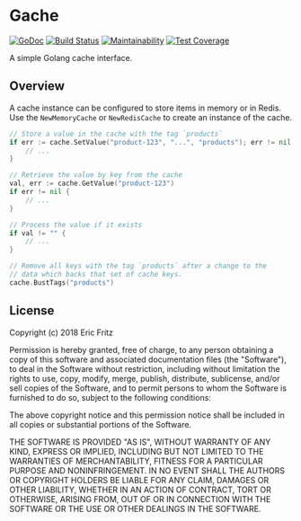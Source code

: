 # Gache

[![GoDoc](https://godoc.org/github.com/efritz/gache?status.svg)](https://godoc.org/github.com/efritz/gache)
[![Build Status](https://secure.travis-ci.org/efritz/gache.png)](http://travis-ci.org/efritz/gache)
[![Maintainability](https://api.codeclimate.com/v1/badges/1b4448cb4f5672631beb/maintainability)](https://codeclimate.com/github/efritz/gache/maintainability)
[![Test Coverage](https://api.codeclimate.com/v1/badges/1b4448cb4f5672631beb/test_coverage)](https://codeclimate.com/github/efritz/gache/test_coverage)

A simple Golang cache interface.

## Overview

A cache instance can be configured to store items in memory or in Redis.
Use the `NewMemoryCache` or `NewRedisCache` to create an instance of the
cache.

```go
// Store a value in the cache with the tag `products`
if err := cache.SetValue("product-123", "...", "products"); err != nil {
    // ...
}

// Retrieve the value by key from the cache
val, err := cache.GetValue("product-123")
if err != nil {
    // ...
}

// Process the value if it exists
if val != "" {
    // ...
}

// Remove all keys with the tag `products` after a change to the
// data which backs that set of cache keys.
cache.BustTags("products")

```

## License

Copyright (c) 2018 Eric Fritz

Permission is hereby granted, free of charge, to any person obtaining a copy
of this software and associated documentation files (the "Software"), to deal
in the Software without restriction, including without limitation the rights
to use, copy, modify, merge, publish, distribute, sublicense, and/or sell
copies of the Software, and to permit persons to whom the Software is
furnished to do so, subject to the following conditions:

The above copyright notice and this permission notice shall be included in
all copies or substantial portions of the Software.

THE SOFTWARE IS PROVIDED "AS IS", WITHOUT WARRANTY OF ANY KIND, EXPRESS OR
IMPLIED, INCLUDING BUT NOT LIMITED TO THE WARRANTIES OF MERCHANTABILITY,
FITNESS FOR A PARTICULAR PURPOSE AND NONINFRINGEMENT. IN NO EVENT SHALL THE
AUTHORS OR COPYRIGHT HOLDERS BE LIABLE FOR ANY CLAIM, DAMAGES OR OTHER
LIABILITY, WHETHER IN AN ACTION OF CONTRACT, TORT OR OTHERWISE, ARISING FROM,
OUT OF OR IN CONNECTION WITH THE SOFTWARE OR THE USE OR OTHER DEALINGS IN
THE SOFTWARE.
